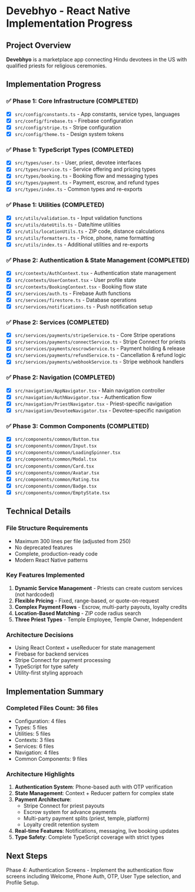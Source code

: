 # Devebhyo - React Native Implementation Progress

## Project Overview
**Devebhyo** is a marketplace app connecting Hindu devotees in the US with qualified priests for religious ceremonies.

## Implementation Progress

### ✅ Phase 1: Core Infrastructure (COMPLETED)
- [x] `src/config/constants.ts` - App constants, service types, languages
- [x] `src/config/firebase.ts` - Firebase configuration
- [x] `src/config/stripe.ts` - Stripe configuration
- [x] `src/config/theme.ts` - Design system tokens

### ✅ Phase 1: TypeScript Types (COMPLETED)
- [x] `src/types/user.ts` - User, priest, devotee interfaces
- [x] `src/types/service.ts` - Service offering and pricing types
- [x] `src/types/booking.ts` - Booking flow and messaging types
- [x] `src/types/payment.ts` - Payment, escrow, and refund types
- [x] `src/types/index.ts` - Common types and re-exports

### ✅ Phase 1: Utilities (COMPLETED)
- [x] `src/utils/validation.ts` - Input validation functions
- [x] `src/utils/dateUtils.ts` - Date/time utilities
- [x] `src/utils/locationUtils.ts` - ZIP code, distance calculations
- [x] `src/utils/formatters.ts` - Price, phone, name formatting
- [x] `src/utils/index.ts` - Additional utilities and re-exports

### ✅ Phase 2: Authentication & State Management (COMPLETED)
- [x] `src/contexts/AuthContext.tsx` - Authentication state management
- [x] `src/contexts/UserContext.tsx` - User profile state
- [x] `src/contexts/BookingContext.tsx` - Booking flow state
- [x] `src/services/auth.ts` - Firebase Auth functions
- [x] `src/services/firestore.ts` - Database operations
- [x] `src/services/notifications.ts` - Push notification setup

### ✅ Phase 2: Services (COMPLETED)
- [x] `src/services/payments/stripeService.ts` - Core Stripe operations
- [x] `src/services/payments/connectService.ts` - Stripe Connect for priests
- [x] `src/services/payments/escrowService.ts` - Payment holding & release
- [x] `src/services/payments/refundService.ts` - Cancellation & refund logic
- [x] `src/services/payments/webhookService.ts` - Stripe webhook handlers

### ✅ Phase 2: Navigation (COMPLETED)
- [x] `src/navigation/AppNavigator.tsx` - Main navigation controller
- [x] `src/navigation/AuthNavigator.tsx` - Authentication flow
- [x] `src/navigation/PriestNavigator.tsx` - Priest-specific navigation
- [x] `src/navigation/DevoteeNavigator.tsx` - Devotee-specific navigation

### ✅ Phase 3: Common Components (COMPLETED)
- [x] `src/components/common/Button.tsx`
- [x] `src/components/common/Input.tsx`
- [x] `src/components/common/LoadingSpinner.tsx`
- [x] `src/components/common/Modal.tsx`
- [x] `src/components/common/Card.tsx`
- [x] `src/components/common/Avatar.tsx`
- [x] `src/components/common/Rating.tsx`
- [x] `src/components/common/Badge.tsx`
- [x] `src/components/common/EmptyState.tsx`

## Technical Details

### File Structure Requirements
- Maximum 300 lines per file (adjusted from 250)
- No deprecated features
- Complete, production-ready code
- Modern React Native patterns

### Key Features Implemented
1. **Dynamic Service Management** - Priests can create custom services (not hardcoded)
2. **Flexible Pricing** - Fixed, range-based, or quote-on-request
3. **Complex Payment Flows** - Escrow, multi-party payouts, loyalty credits
4. **Location-Based Matching** - ZIP code radius search
5. **Three Priest Types** - Temple Employee, Temple Owner, Independent

### Architecture Decisions
- Using React Context + useReducer for state management
- Firebase for backend services
- Stripe Connect for payment processing
- TypeScript for type safety
- Utility-first styling approach

## Implementation Summary

### Completed Files Count: 36 files
- Configuration: 4 files
- Types: 5 files  
- Utilities: 5 files
- Contexts: 3 files
- Services: 6 files
- Navigation: 4 files
- Common Components: 9 files

### Architecture Highlights
1. **Authentication System**: Phone-based auth with OTP verification
2. **State Management**: Context + Reducer pattern for complex state
3. **Payment Architecture**: 
   - Stripe Connect for priest payouts
   - Escrow system for advance payments
   - Multi-party payment splits (priest, temple, platform)
   - Loyalty credit retention system
4. **Real-time Features**: Notifications, messaging, live booking updates
5. **Type Safety**: Complete TypeScript coverage with strict types

## Next Steps
Phase 4: Authentication Screens - Implement the authentication flow screens including Welcome, Phone Auth, OTP, User Type selection, and Profile Setup.